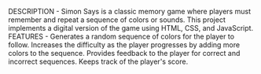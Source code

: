 DESCRIPTION - Simon Says is a classic memory game where players must remember and repeat a sequence of colors or sounds.
This project implements a digital version of the game using HTML, CSS, and JavaScript.
FEATURES - Generates a random sequence of colors for the player to follow.
           Increases the difficulty as the player progresses by adding more colors to the sequence.
           Provides feedback to the player for correct and incorrect sequences.
           Keeps track of the player's score.
